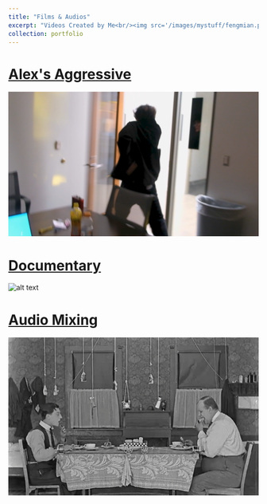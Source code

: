 ```yaml
---
title: "Films & Audios"
excerpt: "Videos Created by Me<br/><img src='/images/mystuff/fengmian.png'>"
collection: portfolio
---
```

[Alex's Aggressive](https://youtu.be/GWKUYqG01Wk)
=
![alt text](/images/mystuff/fengmian.png)

[Documentary](https://youtu.be/dYCJ-LoeLjs)
=
![alt text](/images/mystuff/fengmian2.png)

[Audio Mixing](https://youtu.be/ORDtQPrLDBI)
=
![alt text](/images/mystuff/fengmian3.png)
<!-- ![alt text](/images/mystuff) -->
